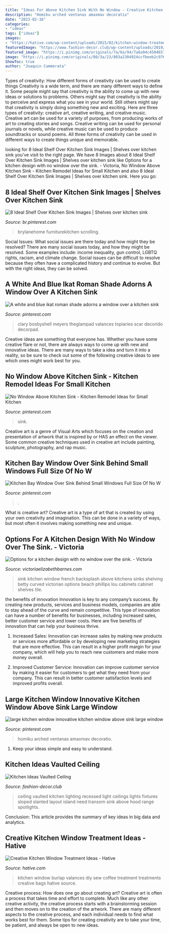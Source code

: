 ```yaml
---
title: "Ideas For Above Kitchen Sink With No Window - Creative Kitchen Window Treatment Ideas"
description: "Homiku arched ventanas amaxmav decoratio"
date: "2023-02-16"
categories:
- "ideas"
tags: ["ideas"]
images:
- "https://hative.com/wp-content/uploads/2015/02/kitchen-window-treatments/8-kitchen-window-treatments.jpg"
featuredImage: "https://www.fashion-decor.club/wp-content/uploads/2019/01/85748841-47256914.jpg"
featured_image: "https://i.pinimg.com/originals/7a/6a/94/7a6a94c45046574ac7855a45c1fc506b.jpg"
image: "https://i.pinimg.com/originals/80/3a/23/803a2304924ccfbeeb2c976882280a4e.jpg"
ShowToc: true
author: "Joaquin Cummerata"
---
```



Types of creativity: How different forms of creativity can be used to create things
Creativity is a wide term, and there are many different ways to define it. Some people might say that creativity is the ability to come up with new ideas or solutions to problems. Others might say that creativity is the ability to perceive and express what you see in your world. Still others might say that creativity is simply doing something new and exciting. Here are three types of creativity: creative art, creative writing, and creative music.
Creative art can be used for a variety of purposes, from producing works of art to creating stories and songs. Creative writing can be used for personal journals or novels, while creative music can be used to produce soundtracks or sound poems. All three forms of creativity can be used in different ways to create things unique and memorable.

	

		
looking for 8 Ideal Shelf Over Kitchen Sink Images | Shelves over kitchen sink you've visit to the right page. We have 8 Images about 8 Ideal Shelf Over Kitchen Sink Images | Shelves over kitchen sink like Options for a kitchen design with no window over the sink. - Victoria, No Window Above Kitchen Sink - Kitchen Remodel Ideas for Small Kitchen and also 8 Ideal Shelf Over Kitchen Sink Images | Shelves over kitchen sink. Here you go:
		
    
## 8 Ideal Shelf Over Kitchen Sink Images | Shelves Over Kitchen Sink

<img loading=lazy src="https://i.pinimg.com/originals/80/3a/23/803a2304924ccfbeeb2c976882280a4e.jpg" onerror="this.onerror=null;this.src='https://tse1.mm.bing.net/th?id=OIP.j5ru0-epYJ9t_DlXuhQWRQHaHa&amp;pid=15.1';" alt="8 Ideal Shelf Over Kitchen Sink Images | Shelves over kitchen sink">

_Source: br.pinterest.com_

>brylanehome furniturekitchen scrolling. 

	

Social Issues: What social issues are there today and how might they be resolved?
There are many social issues today, and how they might be resolved. Some examples include: income inequality, gun control, LGBTQ rights, racism, and climate change. Social issues can be difficult to resolve because they often have a complicated history and continue to evolve. But with the right ideas, they can be solved.

    
## A White And Blue Ikat Roman Shade Adorns A Window Over A Kitchen Sink

<img loading=lazy src="https://i.pinimg.com/736x/6c/9b/87/6c9b87c7715a35ab088b2e955f33991e.jpg" onerror="this.onerror=null;this.src='https://tse4.mm.bing.net/th?id=OIP.aZ580GxFEwv2woLve0RgWQHaLH&amp;pid=15.1';" alt="A white and blue ikat roman shade adorns a window over a kitchen sink">

_Source: pinterest.com_

>clary bosbyshell meyers theglampad valances topiaries scar decorido decorpad. 

	

Creative ideas are something that everyone has. Whether you have some creative flare or not, there are always ways to come up with new and innovative ideas. There are many ways to take a idea and turn it into a reality, so be sure to check out some of the following creative ideas to see which ones might work best for you.

    
## No Window Above Kitchen Sink - Kitchen Remodel Ideas For Small Kitchen

<img loading=lazy src="https://i.pinimg.com/736x/a7/a6/40/a7a6404ad18dbc529b06df172d57affc.jpg" onerror="this.onerror=null;this.src='https://tse1.mm.bing.net/th?id=OIP.GU83OpyvDgHrC6YIiOfiXAHaFj&amp;pid=15.1';" alt="No Window Above Kitchen Sink - Kitchen Remodel Ideas for Small Kitchen">

_Source: pinterest.com_

>sink. 

	

Creative art is a genre of Visual Arts which focuses on the creation and presentation of artwork that is inspired by or HAS an effect on the viewer. Some common creative techniques used in creative art include painting, sculpture, photography, and rap music.

    
## Kitchen Bay Window Over Sink Behind Small Windows Full Size Of No W

<img loading=lazy src="https://i.pinimg.com/originals/7a/6a/94/7a6a94c45046574ac7855a45c1fc506b.jpg" onerror="this.onerror=null;this.src='https://tse2.mm.bing.net/th?id=OIP.1Bo5uaplEWJr9eAbBu5-mwHaLH&amp;pid=15.1';" alt="Kitchen Bay Window Over Sink Behind Small Windows Full Size Of No W">

_Source: pinterest.com_

>. 

	

What is creative art?
Creative art is a type of art that is created by using your own creativity and imagination. This can be done in a variety of ways, but most often it involves making something new and unique.

    
## Options For A Kitchen Design With No Window Over The Sink. - Victoria

<img loading=lazy src="http://victoriaelizabethbarnes.com/wp-content/uploads/2015/11/no-window-over-kitchen-sink7.jpg" onerror="this.onerror=null;this.src='https://tse1.mm.bing.net/th?id=OIP.CshEw6K98xZwsMRnjbzMxgAAAA&amp;pid=15.1';" alt="Options for a kitchen design with no window over the sink. - Victoria">

_Source: victoriaelizabethbarnes.com_

>sink kitchen window french backsplash above kitchens sinks shelving betty curved victorian options beach phillips lou cabinets cabinet shelves tile. 

	

the benefits of innovation
Innovation is key to any company’s success. By creating new products, services and business models, companies are able to stay ahead of the curve and remain competitive. This type of innovation can have a number of benefits for businesses, including increased sales, better customer service and lower costs. Here are five benefits of innovation that can help your business thrive.
1. Increased Sales: Innovation can increase sales by making new products or services more affordable or by developing new marketing strategies that are more effective. This can result in a higher profit margin for your company, which will help you to reach new customers and make more money overall.

2. Improved Customer Service: Innovation can improve customer service by making it easier for customers to get what they need from your company. This can result in better customer satisfaction levels and improved profits overall.


    
## Large Kitchen Window Innovative Kitchen Window Above Sink Large Window

<img loading=lazy src="https://i.pinimg.com/736x/4f/cc/b6/4fccb6f959c4078d22a3c336b05d1895.jpg" onerror="this.onerror=null;this.src='https://tse1.mm.bing.net/th?id=OIP._BUA_UruWXI8AzfDVged9AHaFj&amp;pid=15.1';" alt="large kitchen window innovative kitchen window above sink large window">

_Source: pinterest.com_

>homiku arched ventanas amaxmav decoratio. 

	

1. Keep your ideas simple and easy to understand.

    
## Kitchen Ideas Vaulted Ceiling

<img loading=lazy src="https://www.fashion-decor.club/wp-content/uploads/2019/01/85748841-47256914.jpg" onerror="this.onerror=null;this.src='https://tse4.mm.bing.net/th?id=OIP.eebkUxyd0qmZVPYzQ5cfYgAAAA&amp;pid=15.1';" alt="Kitchen Ideas Vaulted Ceiling">

_Source: fashion-decor.club_

>ceiling vaulted kitchen lighting recessed light ceilings lights fixtures sloped slanted layout island need transom sink above hood range spotlights. 

	

Conclusion:
This article provides the summary of key ideas in big data and analytics.

    
## Creative Kitchen Window Treatment Ideas - Hative

<img loading=lazy src="https://hative.com/wp-content/uploads/2015/02/kitchen-window-treatments/8-kitchen-window-treatments.jpg" onerror="this.onerror=null;this.src='https://tse1.mm.bing.net/th?id=OIP.SIzNOEfDNZTM7_vIQEBhzQHaLH&amp;pid=15.1';" alt="Creative Kitchen Window Treatment Ideas - Hative">

_Source: hative.com_

>kitchen window burlap valances diy sew coffee treatment treatments creative bags hative source. 

	

Creative process: How does one go about creating art?
Creative art is often a process that takes time and effort to complete. Much like any other creative activity, the creative process starts with a brainstorming session and then moves on to the creation of the artwork. There are many different aspects to the creative process, and each individual needs to find what works best for them. Some tips for creating creativity are to take your time, be patient, and always be open to new ideas.

